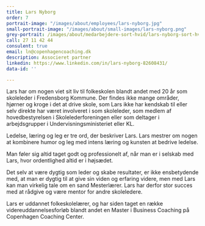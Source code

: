 ```yaml
---
title: Lars Nyborg
order: 7
portrait-image: "/images/about/employees/lars-nyborg.jpg"
small-portrait-image: "/images/about/small-images/lars-nyborg.png"
grey-portrait: /images/about/medarbejdere-sort-hvid/lars-nyborg-sort-hvid.png
call: 27 11 42 44
consulent: true
email: ln@copenhagencoaching.dk
description: Associeret partner
linkedin: https://www.linkedin.com/in/lars-nyborg-82608431/
data-id: ''

---
```

Lars har om nogen viet sit liv til folkeskolen blandt andet med 20 år som skoleleder i Fredensborg Kommune. Der findes ikke mange områder, hjørner og kroge i det at drive skole, som Lars ikke har kendskab til eller selv direkte har været involveret i som skoleleder, som medlem af hovedbestyrelsen i Skolelederforeningen eller som deltager i arbejdsgrupper i Undervisningsministeriet eller KL.

Ledelse, læring og leg er tre ord, der beskriver Lars. Lars mestrer om nogen at kombinere humor og leg med intens læring og kunsten at bedrive ledelse.

Man føler sig altid taget godt og professionelt af, når man er i selskab med Lars, hvor ordentlighed altid er i højsædet.

Det selv at være dygtig som leder og skabe resultater, er ikke ensbetydende med, at man er dygtig til at give sin viden og erfaring videre, men med Lars kan man virkelig tale om en sand Mesterlærer. Lars har derfor stor succes med at rådgive og være mentor for andre skoleledere.

Lars er uddannet folkeskolelærer, og har siden taget en række videreuddannelsesforløb blandt andet en Master i Business Coaching på Copenhagen Coaching Center.